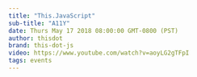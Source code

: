 ```yaml
---
title: "This.JavaScript"
sub-title: "A11Y"
date: Thurs May 17 2018 08:00:00 GMT-0800 (PST)
author: thisdot
brand: this-dot-js
video: https://www.youtube.com/watch?v=aoyLG2gTFpI
tags: events
---
```

